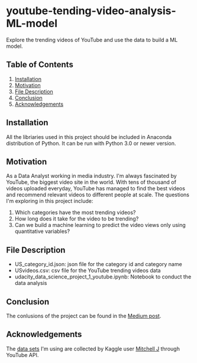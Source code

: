 # youtube-tending-video-analysis-ML-model
Explore the trending videos of YouTube and use the data to build a ML model.

## Table of Contents
1. [Installation](#installation)
2. [Motivation](#motivation)
3. [File Description](#file_description)
4. [Conclusion](#conclusion)
5. [Acknowledgements](#acknowledgements)

## Installation <a name="installation"></a>
All the libriaries used in this project should be included in Anaconda distribution of Python. It can be run with Python 3.0 or newer version. 

## Motivation <a name="motivation"></a>
As a Data Analyst working in media industry. I'm always fascinated by YouTube, the biggest video site in the world. With tens of thousand of videos uploaded everyday, YouTube has managed to find the best videos and recommend relevant videos to different people at scale.
The questions I'm exploring in this project include:
1. Which categories have the most trending videos?
2. How long does it take for the video to be trending?
3. Can we build a machine learning to predict the video views only using quantitative variables?

## File Description <a name="file_description"></a>
- US_category_id.json: json file for the category id and category name
- USvideos.csv: csv file for the YouTube trending videos data
- udacity_data_science_project_1_youtube.ipynb: Notebook to conduct the data analysis

## Conclusion <a name="conclusion"></a>
The conlusions of the project can be found in the [Medium post](https://siruihua.medium.com/this-is-a-test-pos-45ed5b4c3339).

## Acknowledgements <a name="acknowledgements"></a>
The [data sets](https://www.kaggle.com/datasnaek/youtube-new) I'm using are collected by Kaggle user [Mitchell J](https://www.kaggle.com/datasnaek) through YouTube API.
